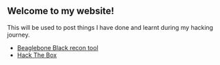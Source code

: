 ## Welcome to my website!

This will be used to post things I have done and learnt during my hacking journey.

- [Beaglebone Black recon tool](BeagleRecon.md)
- [Hack The Box](https://www.hackthebox.eu/home/users/profile/60062)
